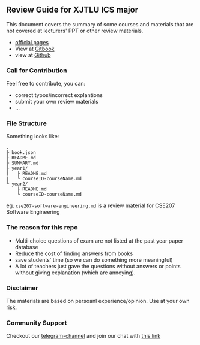 ## Review Guide for XJTLU ICS major

This document covers the summary of some courses and materials that are not covered at lecturers' PPT or other review materials.

- [official pages](https://notes.xjtlu.moe/)
- View at [Gitbook](https://www.gitbook.com/book/xjtlu-lug/ics-notes/details)
- view at [Github](https://github.com/xjtlu-lug/ics-notes)

### Call for Contribution

Feel free to contribute, you can:

- correct typos/incorrect explantions
- submit your own review materials
- ...

### File Structure

Something looks like:

```
.
├ book.json
├ README.md
├ SUMMARY.md
├ year1/
|   ├ README.md
|   └ courseID-courseName.md
└ year2/
    ├ README.md
    └ courseID-courseName.md
```

eg. `cse207-software-engineering.md` is a review material for CSE207 Software Engineering

### The reason for this repo

- Multi-choice questions of exam are not listed at the past year paper database
- Reduce the cost of finding answers from books
- save students' time (so we can do something more meaningful)
- A lot of teachers just gave the questions without answers or points without giving explanation (which are annoying).

### Disclaimer

The materials are based on persoanl experience/opinion. Use at your own risk.

### Community Support

Checkout our [telegram-channel](https://t.me/xjtlu_lug) and join our chat with [this link](https://t.me/joinchat/G5DgZEdMURjTiSqer8PczQ)
